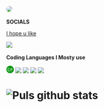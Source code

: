 <img src="https://media.discordapp.net/attachments/770629107389038593/770697987252289596/tenor_1.gif" style="border-radius: 75%;">

**SOCIALS**

 <a href="https://discord.bio/p/Puls">I hope u like</a>

<code><img height="20" src="https://user-images.githubusercontent.com/71470681/96876612-aac16780-1446-11eb-89c5-07799ed85ccd.png"></code>

**Coding Languages I Mosty use**

<code><img height="20" src="https://raw.githubusercontent.com/github/explore/80688e429a7d4ef2fca1e82350fe8e3517d3494d/topics/csharp/csharp.png"></code>
<code><img height="20" src="https://user-images.githubusercontent.com/71470681/96875385-27ebdd00-1445-11eb-884c-472ce5f82732.png"></code>
<code><img height="20" src="https://user-images.githubusercontent.com/71470681/97336590-9077f700-1855-11eb-983a-8b1f1a22a0c6.jpg"></code>
<code><img height="20" src="https://user-images.githubusercontent.com/71470681/97336583-8f46ca00-1855-11eb-90fb-395fc8128d4e.png"></code>
<code><img height="20" src="https://user-images.githubusercontent.com/71470681/97337455-b0f48100-1856-11eb-8249-7704ccd1648e.jpg"></code>

# ![Puls github stats](https://github-readme-stats.vercel.app/api?username=Puls1337&show_icons=true&theme=tokyonight)

 
